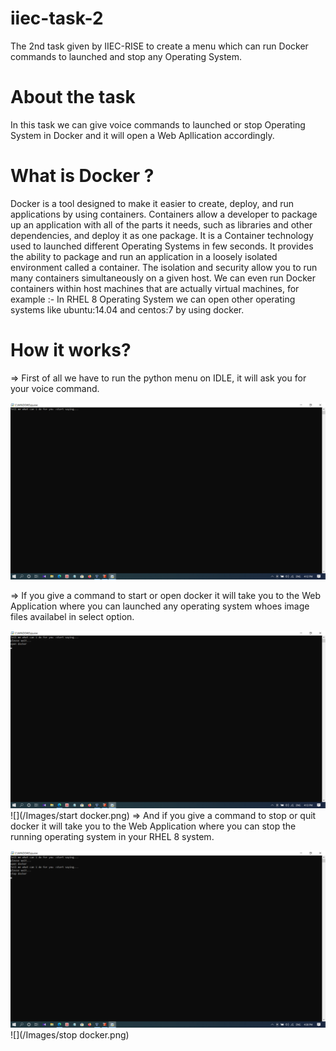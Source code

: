 # iiec-task-2
The 2nd task given by IIEC-RISE to create a menu which can run Docker commands to launched and stop any Operating System.

# About the task
In this task we can give voice commands to launched or stop Operating System in Docker and it will open a Web Apllication accordingly.  

# What is Docker ?
   Docker is a tool designed to make it easier to create, deploy, and run applications by using containers. Containers allow a developer to package up an application with all of the parts it needs, such as libraries and other dependencies, and deploy it as one package. It is a Container technology used to launched different Operating Systems in few seconds. It provides the ability to package and run an application in a loosely isolated environment called a container. The isolation and security allow you to run many containers simultaneously on a given host. We can even run Docker containers within host machines that are actually virtual machines,
    for example :- In RHEL 8 Operating System we can open other operating systems like ubuntu:14.04 and centos:7 by using docker.

# How it works?

=> First of all we have to run the python menu on IDLE, it will ask you for your voice command.

![](/Images/saying.png)

=> If you give a command to start or open docker it will take you to the Web Application where you can launched any operating system whoes image files availabel in select option.

![](/Images/start.png)
![](/Images/start docker.png)
=> And if you give a command to stop or quit docker it will take you to the Web Application where you can stop the running operating system in your  RHEL 8 system.

![](/Images/stop.png)
![](/Images/stop docker.png)
